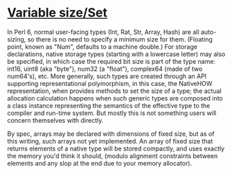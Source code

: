 [1]: http://rosettacode.org/wiki/Variable_size/Set

# [Variable size/Set][1]

In Perl 6, normal user-facing types (Int, Rat, Str, Array, Hash) are all auto-sizing, so there is no need to specify a minimum size for them. (Floating point, known as "Num", defaults to a machine double.) For storage declarations, native storage types (starting with a lowercase letter) may also be specified, in which case the required bit size is part of the type name: int16, uint8 (aka "byte"), num32 (a "float"), complex64 (made of two num64's), etc. More generally, such types are created through an API supporting representational polymorphism, in this case, the NativeHOW representation, when provides methods to set the size of a type; the actual allocation calculation happens when such generic types are composed into a class instance representing the semantics of the effective type to the compiler and run-time system. But mostly this is not something users will concern themselves with directly.



By spec, arrays may be declared with dimensions of fixed size, but as of this writing, such arrays not yet implemented. An array of fixed size that returns elements of a native type will be stored compactly, and uses exactly the memory you'd think it should, (modulo alignment constraints between elements and any slop at the end due to your memory allocator).